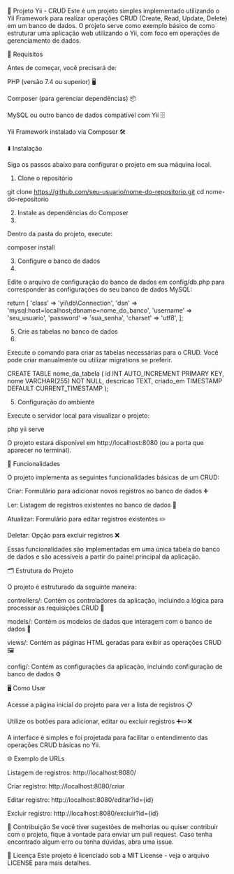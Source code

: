 🚀 Projeto Yii - CRUD
Este é um projeto simples implementado utilizando o Yii Framework para realizar operações CRUD (Create, Read, Update, Delete) em um banco de dados. O projeto serve como exemplo básico de como estruturar uma aplicação web utilizando o Yii, com foco em operações de gerenciamento de dados.

📝 Requisitos

Antes de começar, você precisará de:

PHP (versão 7.4 ou superior) 🖥️

Composer (para gerenciar dependências) 📦

MySQL ou outro banco de dados compatível com Yii 🗄️

Yii Framework instalado via Composer 🛠️

⬇️ Instalação

Siga os passos abaixo para configurar o projeto em sua máquina local.

1. Clone o repositório

git clone https://github.com/seu-usuario/nome-do-repositorio.git
cd nome-do-repositorio

2. Instale as dependências do Composer
3. 
Dentro da pasta do projeto, execute:

composer install

3. Configure o banco de dados
4. 
Edite o arquivo de configuração do banco de dados em config/db.php para corresponder às configurações do seu banco de dados MySQL:

return [
    'class' => 'yii\db\Connection',
    'dsn' => 'mysql:host=localhost;dbname=nome_do_banco',
    'username' => 'seu_usuario',
    'password' => 'sua_senha',
    'charset' => 'utf8',
];

5. Crie as tabelas no banco de dados
6. 
Execute o comando para criar as tabelas necessárias para o CRUD. Você pode criar manualmente ou utilizar migrations se preferir.

CREATE TABLE nome_da_tabela (
    id INT AUTO_INCREMENT PRIMARY KEY,
    nome VARCHAR(255) NOT NULL,
    descricao TEXT,
    criado_em TIMESTAMP DEFAULT CURRENT_TIMESTAMP
);

5. Configuração do ambiente
   
Execute o servidor local para visualizar o projeto:

php yii serve

O projeto estará disponível em http://localhost:8080 (ou a porta que aparecer no terminal).

🔧 Funcionalidades

O projeto implementa as seguintes funcionalidades básicas de um CRUD:

Criar: Formulário para adicionar novos registros ao banco de dados ➕

Ler: Listagem de registros existentes no banco de dados 📜

Atualizar: Formulário para editar registros existentes ✏️

Deletar: Opção para excluir registros ❌

Essas funcionalidades são implementadas em uma única tabela do banco de dados e são acessíveis a partir do painel principal da aplicação.

🗂️ Estrutura do Projeto

O projeto é estruturado da seguinte maneira:

controllers/: Contém os controladores da aplicação, incluindo a lógica para processar as requisições CRUD 📁

models/: Contém os modelos de dados que interagem com o banco de dados 💾

views/: Contém as páginas HTML geradas para exibir as operações CRUD 🖼️

config/: Contém as configurações da aplicação, incluindo configuração de banco de dados ⚙️

🖥️ Como Usar

Acesse a página inicial do projeto para ver a lista de registros 📋

Utilize os botões para adicionar, editar ou excluir registros ➕✏️❌

A interface é simples e foi projetada para facilitar o entendimento das operações CRUD básicas no Yii.

🌐 Exemplo de URLs

Listagem de registros: http://localhost:8080/

Criar registro: http://localhost:8080/criar

Editar registro: http://localhost:8080/editar?id={id}

Excluir registro: http://localhost:8080/excluir?id={id}

🤝 Contribuição
Se você tiver sugestões de melhorias ou quiser contribuir com o projeto, fique à vontade para enviar um pull request. Caso tenha encontrado algum erro ou tenha dúvidas, abra uma issue.

📜 Licença
Este projeto é licenciado sob a MIT License - veja o arquivo LICENSE para mais detalhes.
